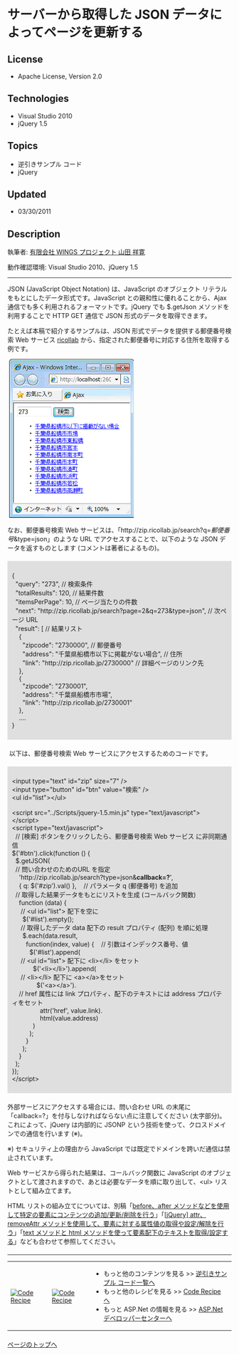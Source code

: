 # サーバーから取得した JSON データによってページを更新する
## License
- Apache License, Version 2.0
## Technologies
- Visual Studio 2010
- jQuery 1.5
## Topics
- 逆引きサンプル コード
- jQuery
## Updated
- 03/30/2011
## Description

<div class="endscriptcode">執筆者: <a href="http://msdn.microsoft.com/ja-jp/gg585574#yamada" target="_blank">
有限会社 WINGS プロジェクト 山田 祥寛</a></div>
<p>動作確認環境: Visual Studio 2010、jQuery 1.5&nbsp;</p>
<hr>
<p>JSON (JavaScript Object Notation) は、JavaScript のオブジェクト リテラルをもとにしたデータ形式です。JavaScript との親和性に優れることから、Ajax 通信でも多く利用されるフォーマットです。jQuery でも $.getJson メソッドを利用することで HTTP GET 通信で JSON 形式のデータを取得できます。</p>
<p>たとえば本稿で紹介するサンプルは、JSON 形式でデータを提供する郵便番号検索 Web サービス <a href="http://zip.ricollab.jp/" target="_blank">
ricollab</a>&nbsp;から、指定された郵便番号に対応する住所を取得する例です。</p>
<p class="MsoNormal" style="margin:0mm 0mm 0pt">&nbsp;<img src="19093-image001.gif" alt="図 1" width="280" height="356"></p>
<p>なお、郵便番号検索 Web サービスは、「http://zip.ricollab.jp/search?q=<em>郵便番号</em>&amp;type=json」のような URL でアクセスすることで、以下のような JSON データを返すものとします (コメントは著者によるもの)。</p>
<div style="margin:20px 0px; padding:10px; background-color:#dedfde">
<p>{<br>
&nbsp; &quot;query&quot;: &quot;273&quot;,&nbsp;// 検索条件<br>
&nbsp; &quot;totalResults&quot;: 120,&nbsp;// 結果件数<br>
&nbsp; &quot;itemsPerPage&quot;: 10,&nbsp;// ページ当たりの件数<br>
&nbsp; &quot;next&quot;: &quot;http://zip.ricollab.jp/search?page=2&amp;q=273&amp;type=json&quot;,&nbsp;// 次ページ URL<br>
&nbsp; &quot;result&quot;: [&nbsp;// 結果リスト<br>
&nbsp;&nbsp;&nbsp; {<br>
&nbsp;&nbsp;&nbsp;&nbsp;&nbsp; &quot;zipcode&quot;: &quot;2730000&quot;,&nbsp;// 郵便番号<br>
&nbsp;&nbsp;&nbsp;&nbsp;&nbsp; &quot;address&quot;: &quot;千葉県船橋市以下に掲載がない場合&quot;,&nbsp;// 住所<br>
&nbsp;&nbsp;&nbsp;&nbsp;&nbsp; &quot;link&quot;: &quot;http://zip.ricollab.jp/2730000&quot;&nbsp;// 詳細ページのリンク先<br>
&nbsp;&nbsp;&nbsp; },<br>
&nbsp;&nbsp;&nbsp; {<br>
&nbsp;&nbsp;&nbsp;&nbsp;&nbsp; &quot;zipcode&quot;: &quot;2730001&quot;,<br>
&nbsp;&nbsp;&nbsp;&nbsp;&nbsp; &quot;address&quot;: &quot;千葉県船橋市市場&quot;,<br>
&nbsp;&nbsp;&nbsp;&nbsp;&nbsp; &quot;link&quot;: &quot;http://zip.ricollab.jp/2730001&quot;<br>
&nbsp;&nbsp;&nbsp; },<br>
&nbsp;&nbsp;&nbsp; ....<br>
}</p>
</div>
<p>&nbsp;以下は、郵便番号検索 Web サービスにアクセスするためのコードです。</p>
<div style="margin:20px 0px; padding:10px; background-color:#dedfde">
<p>&lt;input type=&quot;text&quot; id=&quot;zip&quot; size=&quot;7&quot; /&gt;<br>
&lt;input type=&quot;button&quot; id=&quot;btn&quot; value=&quot;検索&quot; /&gt;<br>
&lt;ul id=&quot;list&quot;&gt;&lt;/ul&gt;<br>
&nbsp;<br>
&lt;script src=&quot;../Scripts/jquery-1.5.min.js&quot; type=&quot;text/javascript&quot;&gt;&lt;/script&gt;<br>
&lt;script type=&quot;text/javascript&quot;&gt;<br>
&nbsp; // [検索] ボタンをクリックしたら、郵便番号検索 Web サービス に非同期通信<br>
$('#btn').click(function () {<br>
&nbsp; $.getJSON(<br>
&nbsp; // 問い合わせのためのURL を指定<br>
&nbsp;&nbsp;&nbsp; 'http://zip.ricollab.jp/search?type=json&amp;<strong>callback=?</strong>',<br>
&nbsp;&nbsp;&nbsp; { q: $('#zip').val() },&nbsp;&nbsp;&nbsp; // パラメータ q (郵便番号) を追加<br>
&nbsp; // 取得した結果データをもとにリストを生成 (コールバック関数)<br>
&nbsp;&nbsp;&nbsp; function (data) {<br>
&nbsp;&nbsp;&nbsp;&nbsp; // &lt;ul id=&quot;list&quot;&gt; 配下を空に<br>
&nbsp;&nbsp;&nbsp;&nbsp;&nbsp; $('#list').empty();<br>
&nbsp;&nbsp;&nbsp;&nbsp; // 取得したデータ data 配下の result プロパティ (配列) を順に処理<br>
&nbsp;&nbsp;&nbsp;&nbsp;&nbsp; $.each(data.result,<br>
&nbsp;&nbsp;&nbsp;&nbsp;&nbsp;&nbsp;&nbsp; function(index, value) {&nbsp;&nbsp;&nbsp; // 引数はインデックス番号、値<br>
&nbsp;&nbsp;&nbsp;&nbsp;&nbsp;&nbsp;&nbsp;&nbsp;&nbsp; $('#list').append(<br>
&nbsp;&nbsp;&nbsp;&nbsp; // &lt;ul id=&quot;list&quot;&gt; 配下に &lt;li&gt;&lt;/li&gt; をセット<br>
&nbsp;&nbsp;&nbsp;&nbsp;&nbsp;&nbsp;&nbsp;&nbsp;&nbsp;&nbsp;&nbsp; $('&lt;li&gt;&lt;/li&gt;').append(<br>
&nbsp;&nbsp;&nbsp;&nbsp; // &lt;li&gt;&lt;/li&gt; 配下に &lt;a&gt;&lt;/a&gt;をセット<br>
&nbsp;&nbsp;&nbsp;&nbsp;&nbsp;&nbsp;&nbsp;&nbsp;&nbsp;&nbsp;&nbsp;&nbsp;&nbsp; $('&lt;a&gt;&lt;/a&gt;').<br>
&nbsp;&nbsp;&nbsp; // href 属性には link プロパティ、配下のテキストには address プロパティをセット<br>
&nbsp;&nbsp;&nbsp;&nbsp;&nbsp;&nbsp;&nbsp;&nbsp;&nbsp;&nbsp;&nbsp;&nbsp;&nbsp;&nbsp;&nbsp; attr('href', value.link).<br>
&nbsp;&nbsp;&nbsp;&nbsp;&nbsp;&nbsp;&nbsp;&nbsp;&nbsp;&nbsp;&nbsp;&nbsp;&nbsp;&nbsp;&nbsp; html(value.address)<br>
&nbsp;&nbsp;&nbsp;&nbsp;&nbsp;&nbsp;&nbsp;&nbsp;&nbsp;&nbsp;&nbsp; )<br>
&nbsp;&nbsp;&nbsp;&nbsp;&nbsp;&nbsp;&nbsp;&nbsp;&nbsp; );<br>
&nbsp;&nbsp;&nbsp;&nbsp;&nbsp;&nbsp;&nbsp; }<br>
&nbsp;&nbsp;&nbsp;&nbsp;&nbsp; );<br>
&nbsp;&nbsp;&nbsp; }<br>
&nbsp; );<br>
});<br>
&lt;/script&gt;</p>
</div>
<p>外部サービスにアクセスする場合には、問い合わせ URL の末尾に「callback=?」を付与しなければならない点に注意してください (太字部分)。これによって、jQuery は内部的に JSONP という技術を使って、クロスドメインでの通信を行います (※)。</p>
<p>※) セキュリティ上の理由から JavaScript では既定でドメインを跨いだ通信は禁止されています。</p>
<p>Web サービスから得られた結果は、コールバック関数に JavaScript のオブジェクトとして渡されますので、あとは必要なデータを順に取り出して、&lt;ul&gt; リストとして組み立てます。</p>
<p>HTML リストの組み立てについては、別稿「<a href="http://code.msdn.microsoft.com/ja-jp/jQuery-howto-dde0bf55">before、after メソッドなどを使用して特定の要素にコンテンツの追加/更新/削除を行う</a>」「<a href="http://code.msdn.microsoft.com/ja-jp/jQuery-attrremoveAttr-7c3dfbe3">[jQuery] attr、removeAttr メソッドを使用して、要素に対する属性値の取得や設定/解除を行う</a>」「<a href="http://code.msdn.microsoft.com/ja-jp/jQuery-howto-ac2fe74d">text
 メソッドと html メソッドを使って要素配下のテキストを取得/設定する</a>」なども合わせて参照してください。<span id="mce_marker">
</span></p>
<hr style="clear:both; margin-bottom:8px; margin-top:20px">
<table>
<tbody>
<tr>
<td><a href="http://code.msdn.microsoft.com/ja-jp/"><img title="Code Recipe" src="-ff950935.coderecipe_180x70%28ja-jp,msdn.10%29.jpg" border="0" alt="Code Recipe" width="180" height="70" style="margin-top:3px"></a></td>
<td><a href="http://msdn.microsoft.com/ja-jp/asp.net/" target="_blank"><img title="ASP.Net デベロッパーセンター" src="-ff950935.asp_net_180x70%28ja-jp,msdn.10%29.jpg" border="0" alt="Code Recipe" width="180" height="70" style="margin-top:3px"></a></td>
<td>
<ul>
<li>もっと他のコンテンツを見る &gt;&gt; <a href="http://msdn.microsoft.com/ja-jp/ff363212" target="_blank">
逆引きサンプル コード一覧へ</a> </li><li>もっと他のレシピを見る &gt;&gt; <a href="http://code.msdn.microsoft.com/ja-jp/">Code Recipe へ</a>
</li><li>もっと ASP.Net の情報を見る &gt;&gt; <a href="http://msdn.microsoft.com/ja-jp/asp.net" target="_blank">
ASP.Net デベロッパーセンターへ</a> </li></ul>
</td>
</tr>
</tbody>
</table>
<p style="margin-top:20px"><a href="#top"><img src="-top.gif" border="0" alt="">ページのトップへ</a></p>
